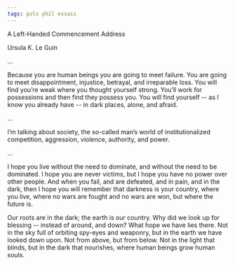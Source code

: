 ```yaml
---
tags: pols phil essais
---
```



A Left-Handed Commencement Address 

Ursula K. Le Guin


...

Because you are human beings you are going to meet failure. You are going to meet disappointment, injustice, betrayal, and irreparable loss. You will find you’re weak where you thought yourself strong. You’ll work for possessions and then find they possess you. You will find yourself -- as I know you already have -- in dark places, alone, and afraid.

...

I’m talking about society, the so-called man’s world of institutionalized competition, aggression, violence, authority, and power.

...

I hope you live without the need to dominate, and without the need to be dominated. I hope you are never victims, but I hope you have no power over other people. And when you fail, and are defeated, and in pain, and in the dark, then I hope you will remember that darkness is your country, where you live, where no wars are fought and no wars are won, but where the future is.

Our roots are in the dark; the earth is our country. Why did we look up for blessing -- instead of around, and down? What hope we have lies there. Not in the sky full of orbiting spy-eyes and weaponry, but in the earth we have looked down upon. Not from above, but from below. Not in the light that blinds, but in the dark that nourishes, where human beings grow human souls.